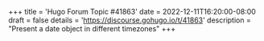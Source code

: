 +++
title = 'Hugo Forum Topic #41863'
date = 2022-12-11T16:20:00-08:00
draft = false
details = 'https://discourse.gohugo.io/t/41863'
description = "Present a date object in different timezones"
+++
